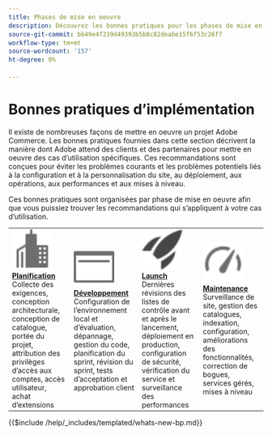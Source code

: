 ```yaml
---
title: Phases de mise en oeuvre
description: Découvrez les bonnes pratiques pour les phases de mise en oeuvre des projets Adobe Commerce.
source-git-commit: bb49e4f239d49393b5b8c82deabe15f6f53c26f7
workflow-type: tm+mt
source-wordcount: '157'
ht-degree: 0%

---
```



# Bonnes pratiques d’implémentation

Il existe de nombreuses façons de mettre en oeuvre un projet Adobe Commerce. Les bonnes pratiques fournies dans cette section décrivent la manière dont Adobe attend des clients et des partenaires pour mettre en oeuvre des cas d’utilisation spécifiques. Ces recommandations sont conçues pour éviter les problèmes courants et les problèmes potentiels liés à la configuration et à la personnalisation du site, au déploiement, aux opérations, aux performances et aux mises à niveau.

Ces bonnes pratiques sont organisées par phase de mise en oeuvre afin que vous puissiez trouver les recommandations qui s’appliquent à votre cas d’utilisation.

<table style="table-layout:fixed">
<tr>
  <td>
    <a href="planning/overview.md">
    <img alt="Planification" src="../../assets/icons/enterprise.svg" width="80" height="80"/>
    </a>
    <div>
    <a href="planning/overview.md"><strong>Planification</strong></a>
    </div>
    Collecte des exigences, conception architecturale, conception de catalogue, portée du projet, attribution des privilèges d’accès aux comptes, accès utilisateur, achat d’extensions
    <br>
  </td>
  <td>
    <a href="development/overview.md">
      <img alt="Développement" src="../../assets/icons/page-rule.svg" width="80" height="80">
    </a>
    <div>
    <a href="development/overview.md"><strong>Développement</strong></a>
    </div>
    Configuration de l’environnement local et d’évaluation, dépannage, gestion du code, planification du sprint, révision du sprint, tests d’acceptation et approbation client
    <br>
  </td>
  <td>
    <a href="launch/overview.md">
      <img alt="Launch" src="../../assets/icons/launch.svg" width="80" height="80">
    </a>
    <div>
    <a href="launch/overview.md"><strong>Launch</strong></a>
    </div>
    Dernières révisions des listes de contrôle avant et après le lancement, déploiement en production, configuration de sécurité, vérification du service et surveillance des performances  
    <br>
  </td>
  <td>
    <a href="maintenance/overview.md">
      <img alt="Maintenance" src="../../assets/icons/gauge.svg" width="80" height="80">
    </a>
    <div>
    <a href="maintenance/overview.md"><strong>Maintenance</strong></a>
    </div>
    Surveillance de site, gestion des catalogues, indexation, configuration, améliorations des fonctionnalités, correction de bogues, services gérés, mises à niveau   
    <br>
  </td>
</tr>
</table>

{{$include /help/_includes/templated/whats-new-bp.md}}
